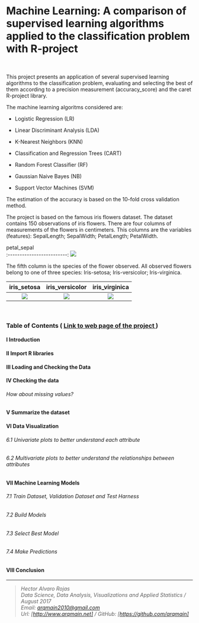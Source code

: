 # Machine Learning: A comparison of supervised learning algorithms applied to the classification problem with R-project

<br>


This project presents an application of several supervised learning algorithms to the classification problem, evaluating and selecting the best of them according to a precision measurement (accuracy_score) and the caret R-project library.


The machine learning algoritms considered are:



* Logistic Regression (LR)

* Linear Discriminant Analysis (LDA)

* K-Nearest Neighbors (KNN)

* Classification and Regression Trees (CART)

* Random Forest Classifier (RF)

* Gaussian Naive Bayes (NB)

* Support Vector Machines (SVM)

The estimation of the accuracy is based on the 10-fold cross validation method. 

The project is based on the famous iris flowers dataset. The dataset contains 150 observations of iris flowers. There are four columns of measurements of the flowers in centimeters. This columns are the variables (features): SepalLength; SepalWidth; PetalLength; PetalWidth.

petal_sepal             
:-------------------------:
![](http://arqmain.net/iris/petal_sepal.png)


The fifth column is the species of the flower observed. All observed flowers belong to one of three species: Iris-setosa; Iris-versicolor; Iris-virginica.


iris_setosa             |  iris_versicolor	       |  iris_virginica
:-------------------------:|:-------------------------:|:-------------------------:
![](http://arqmain.net/iris/iris_setosa.png)  |  ![](http://arqmain.net/iris/iris_versicolor.png) |  ![](http://arqmain.net/iris/iris_virginica.png)

<br>

### Table of Contents   (  [  Link to web page of the project ](http://www.arqmain.net/MLearning/RProject/project1/MLearning_Classification_Comparison_R_Caret.htm))

#### I Introduction

#### II Import R libraries

#### III Loading and Checking the Data

#### IV Checking the data

###### How about missing values?

#### V Summarize the dataset

#### VI Data Visualization

###### 6.1 Univariate plots to better understand each attribute

###### 6.2 Multivariate plots to better understand the relationships between attributes

#### VII Machine Learning Models

###### 7.1 Train Dataset, Validation Dataset and Test Harness

###### 7.2 Build Models

###### 7.3 Select Best Model

###### 7.4 Make Predictions

#### VIII Conclusion

<hr>

><i>Hector Alvaro Rojas<br>
>Data Science, Data Analysis, Visualizations and Applied Statistics / August 2017<br>
>Email: <arqmain2010@gmail.com> <br>
>Url: [http://www.arqmain.net]   /   GitHub: [https://github.com/arqmain]</i>

